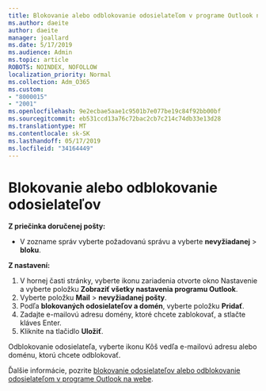 ```yaml
---
title: Blokovanie alebo odblokovanie odosielateľom v programe Outlook na webe
ms.author: daeite
author: daeite
manager: joallard
ms.date: 5/17/2019
ms.audience: Admin
ms.topic: article
ROBOTS: NOINDEX, NOFOLLOW
localization_priority: Normal
ms.collection: Adm_O365
ms.custom:
- "8000015"
- "2001"
ms.openlocfilehash: 9e2ecbae5aae1c9501b7e077be19c84f92bb00bf
ms.sourcegitcommit: eb531ccd13a76c72bac2cb7c214c74db33e13d28
ms.translationtype: MT
ms.contentlocale: sk-SK
ms.lasthandoff: 05/17/2019
ms.locfileid: "34164449"
---
```

# <a name="block-or-unblock-senders"></a>Blokovanie alebo odblokovanie odosielateľov

**Z priečinka doručenej pošty:**

- V zozname správ vyberte požadovanú správu a vyberte **nevyžiadanej** > **bloku**.

**Z nastavení:**

1. V hornej časti stránky, vyberte ikonu zariadenia otvorte okno Nastavenie a vyberte položku **Zobraziť všetky nastavenia programu Outlook**.
2. Vyberte položku **Mail** > **nevyžiadanej pošty**.
3. Podľa **blokovaných odosielateľov a domén**, vyberte položku **Pridať**.
4. Zadajte e-mailovú adresu domény, ktoré chcete zablokovať, a stlačte kláves Enter.
5. Kliknite na tlačidlo **Uložiť**.

Odblokovanie odosielateľa, vyberte ikonu Kôš vedľa e-mailovú adresu alebo doménu, ktorú chcete odblokovať.

Ďalšie informácie, pozrite [blokovanie odosielateľov alebo odblokovanie odosielateľom v programe Outlook na webe](https://support.office.com/article/9bf812d4-6995-4d19-901a-76d6e26939b0).